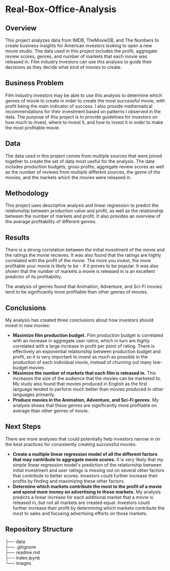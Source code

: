 # Real-Box-Office-Analysis
## Overview
This project analyzes data from IMDB, TheMovieDB, and The Numbers to create business insights for American investors looking to open a new movie studio. The data used in this project includes the profit, aggregate review scores, genres, and number of markets that each movie was released in. Film industry investors can use this analysis to guide their decisions as they decide what kind of movies to create.
## Business Problem
Film industry investors may be able to use this analysis to determine which genres of movie to create in order to create the most successful movie, with profit being the main indicator of success. I also provide mathematical recommendations for their investment based on patterns I observed in the data. The purpose of this project is to provide guidelines for investors on how much to invest, where to invest it, and how to invest it in order to make the most profitable movie.
## Data
The data used in this project comes from multiple sources that were joined together to create the set of data most useful for the analysis. The data includes production budgets, gross profits, aggregate review scores as well as the number of reviews from multiple different sources, the genre of the movies, and the markets which the movies were released in.
## Methodology 
This project uses descriptive analysis and linear regression to predict the relationship between production value and profit, as well as the relationship between the number of markets and profit. It also provides an overview of the average profitability of different genres.
## Results
There is a strong correlation between the initial investment of the movie and the ratings the movie recieves. It was also found that the ratings are highly correlated with the profit of the movie. The more you invest, the more profitable your movie is likely to be - if it proves to be popular. It was also shown that the number of markets a movie is released in is an excellent predictor of its profitability.

The analysis of genres found that Animation, Adventure, and Sci-Fi movies tend to be significantly more profitable than other genres of movies. 
## Conclusions
My analysis has created three conclusions about how investors should invest in new movies:
- **Maximize film production budget.** Film production budget is correlated with an increase in aggregate user ratins, which in turn are highly correlated with a large increase in profit per point of rating. There is effectively an exponential relationship between production budget and profit, so it is very important to invest as much as possible in the production of each individual movie, instead of churning out many low-budget movies. 
- **Maximize the number of markets that each film is released in.** This increases the size of the audience that the movies can be marketed to. My study also found that movies produced in English as the first language tended to perform much better than movies produced in other languages primarily. 
- **Produce movies in the Animation, Adventure, and Sci-Fi genres**. My analysis shows that these genres are significantly more profitable on average than other genres of movie.
## Next Steps
There are more analyses that could potentially help investors narrow in on the best practices for consistently creating successful movies:
- **Create a multiple linear regression model of all the different factors that may contribute to aggregate movie scores.** It is very likely that my simple linear regression model's prediction of the relationship between initial investment and user ratings is missing out on several other factors that contribute to better scores. Investors could further increase their profits by finding and maximizing these other factors.
- **Determine which markets contribute the most to the profit of a movie and spend more money on advertising to those markets.** My analysis predicts a linear increase for each additional market that a movie is released in, but not all markets are created equal. Investors could further increase their profit by determining which markets contribute the most to sales and focusing advertising efforts on those markets.
## Repository Structure
├── data  
├── .gitignore  
├── readme.md  
├── index.ipynb  
└── images

